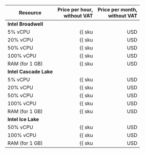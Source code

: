 | Resource       | Price per hour,<br>without VAT                       | Price per month,<br>without VAT                            |
|----------------|-----------------------------------------------------:|-----------------------------------------------------------:|
| **Intel Broadwell** |
| 5% vCPU        | {{ sku|USD|mdb.cluster.mongodb.v1.cpu.c5|string }}   | {{ sku|USD|mdb.cluster.mongodb.v1.cpu.c5|month|string }}   |
| 20% vCPU       | {{ sku|USD|mdb.cluster.mongodb.v1.cpu.c20|string }}  | {{ sku|USD|mdb.cluster.mongodb.v1.cpu.c20|month|string }}  |
| 50% vCPU       | {{ sku|USD|mdb.cluster.mongodb.v1.cpu.c50|string }}  | {{ sku|USD|mdb.cluster.mongodb.v1.cpu.c50|month|string }}  |
| 100% vCPU      | {{ sku|USD|mdb.cluster.mongodb.v1.cpu.c100|string }} | {{ sku|USD|mdb.cluster.mongodb.v1.cpu.c100|month|string }} |
| RAM (for 1 GB) | {{ sku|USD|mdb.cluster.mongodb.v1.ram|string }}      | {{ sku|USD|mdb.cluster.mongodb.v1.ram|month|string }}      |
| **Intel Cascade Lake** |
| 5% vCPU        | {{ sku|USD|mdb.cluster.mongodb.v2.cpu.c5|string }}   | {{ sku|USD|mdb.cluster.mongodb.v2.cpu.c5|month|string }}   |
| 20% vCPU       | {{ sku|USD|mdb.cluster.mongodb.v2.cpu.c20|string }}  | {{ sku|USD|mdb.cluster.mongodb.v2.cpu.c20|month|string }}  |
| 50% vCPU       | {{ sku|USD|mdb.cluster.mongodb.v2.cpu.c50|string }}  | {{ sku|USD|mdb.cluster.mongodb.v2.cpu.c50|month|string }}  |
| 100% vCPU      | {{ sku|USD|mdb.cluster.mongodb.v2.cpu.c100|string }} | {{ sku|USD|mdb.cluster.mongodb.v2.cpu.c100|month|string }} |
| RAM (for 1 GB) | {{ sku|USD|mdb.cluster.mongodb.v2.ram|string }}      | {{ sku|USD|mdb.cluster.mongodb.v2.ram|month|string }}      |
| **Intel Ice Lake** |
| 50% vCPU       | {{ sku|USD|mdb.cluster.mongodb.v3.cpu.c50|string }}  | {{ sku|USD|mdb.cluster.mongodb.v3.cpu.c50|month|string }}  |
| 100% vCPU      | {{ sku|USD|mdb.cluster.mongodb.v3.cpu.c100|string }} | {{ sku|USD|mdb.cluster.mongodb.v3.cpu.c100|month|string }} |
| RAM (for 1 GB) | {{ sku|USD|mdb.cluster.mongodb.v3.ram|string }}      | {{ sku|USD|mdb.cluster.mongodb.v3.ram|month|string }}      |
